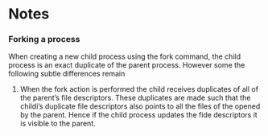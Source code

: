 # Notes

### Forking a process
When creating a new child process using the fork command, the child process  is an exact duplicate of the
parent process. However some the following subtle differences remain

1. When the fork action is performed the child receives duplicates of all of the parent’s file descriptors. These duplicates are made such that the childi’s  duplicate file descriptors also points to all the files of the opened by the parent. Hence if the child process updates the fide descriptors it is visible to the parent.
